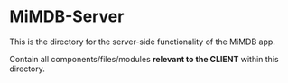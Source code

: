 # MiMDB-Server

This is the directory for the server-side functionality of the MiMDB app.

Contain all components/files/modules **relevant to the CLIENT** within this directory.
